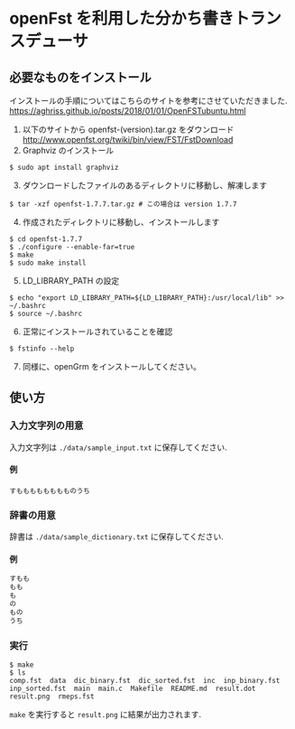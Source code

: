 # openFst を利用した分かち書きトランスデューサ

## 必要なものをインストール

インストールの手順についてはこちらのサイトを参考にさせていただきました. \
https://aghriss.github.io/posts/2018/01/01/OpenFSTubuntu.html

1. 以下のサイトから openfst-(version).tar.gz をダウンロード \
   http://www.openfst.org/twiki/bin/view/FST/FstDownload
2. Graphviz のインストール
  ```
  $ sudo apt install graphviz
  ```

3. ダウンロードしたファイルのあるディレクトリに移動し、解凍します
  ```
  $ tar -xzf openfst-1.7.7.tar.gz # この場合は version 1.7.7
  ```

4. 作成されたディレクトリに移動し、インストールします
  ```
  $ cd openfst-1.7.7
  $ ./configure --enable-far=true
  $ make
  $ sudo make install
  ```

5. LD\_LIBRARY\_PATH の設定
  ```
  $ echo "export LD_LIBRARY_PATH=${LD_LIBRARY_PATH}:/usr/local/lib" >> ~/.bashrc
  $ source ~/.bashrc
  ```

6. 正常にインストールされていることを確認
  ```
  $ fstinfo --help
  ```

7. 同様に、openGrm をインストールしてください。
## 使い方

### 入力文字列の用意
入力文字列は `./data/sample_input.txt` に保存してください.
#### 例

```
すもももももももものうち
```

### 辞書の用意
辞書は `./data/sample_dictionary.txt` に保存してください.
#### 例

```./data/sample_dictionary.txt
すもも
もも
も
の
もの
うち
```

### 実行

```
$ make
$ ls
comp.fst  data  dic_binary.fst  dic_sorted.fst  inc  inp_binary.fst  inp_sorted.fst  main  main.c  Makefile  README.md  result.dot  result.png  rmeps.fst
```
`make` を実行すると `result.png` に結果が出力されます.


